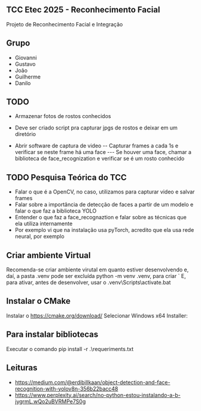 ## TCC Etec 2025 - Reconhecimento Facial
Projeto de Reconhecimento Facial e Integração

## Grupo
- Giovanni
- Gustavo
- João
- Guilherme
- Danilo

## TODO
- Armazenar fotos de rostos conhecidos
- Deve ser criado script pra capturar jpgs de rostos e deixar em um diretório

- Abrir software de captura de video 
-- Capturar frames a cada 1s e verificar se neste frame há uma face
--- Se houver uma face, chamar a biblioteca de face_recognization e verificar se é um rosto conhecido

## TODO Pesquisa Teórica do TCC
- Falar o que é a OpenCV, no caso, utilizamos para capturar video e salvar frames
- Falar sobre a importância de detecção de faces a partir de um modelo e falar o que faz a biblioteca YOLO
- Entender o que faz a face_recognaztion e falar sobre as técnicas que ela utiliza internamente
- Por exemplo vi que na instalação usa pyTorch, acredito que ela usa rede neural, por exemplo

## Criar ambiente Virtual
Recomenda-se criar ambiente virutal em quanto estiver desenvolvendo e, daí, a pasta .venv pode ser excluída
python -m venv .venv, para criar
`
E, para ativar, antes de desenvolver, usar o .venv\Scripts\activate.bat

## Instalar o CMake
Instalar o https://cmake.org/download/
Selecionar Windows x64 Installer:

## Para instalar bibliotecas
Executar o comando pip install -r .\requeriments.txt 


## Leituras
-  https://medium.com/@erdibillkaan/object-detection-and-face-recognition-with-yolov8n-356b22bacc48
-  https://www.perplexity.ai/search/no-python-estou-instalando-a-b-jygrmL.wQo2uBVRMPe7S0g